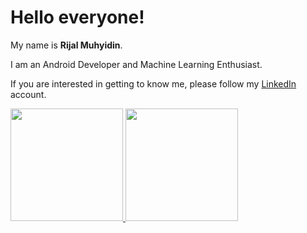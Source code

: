 # Hello everyone! 

My name is **Rijal Muhyidin**.

I am an Android Developer and Machine Learning Enthusiast.

If you are interested in getting to know me, please follow my [LinkedIn](https://www.linkedin.com/in/rijalmyd/) account.

<p align="left">
  <a href="https://github.com/rijalmyd">
    <img height="180em" src="https://github-readme-stats-eight-theta.vercel.app/api?username=rijalmyd&show_icons=true&theme=algolia&include_all_commits=true&count_private=true"/>
    <img height="180em" src="https://github-readme-stats-eight-theta.vercel.app/api/top-langs/?username=rijalmyd&layout=compact&langs_count=8&theme=algolia"/>
  </a>
</p>
